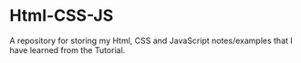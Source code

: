 # Html-CSS-JS
A repository for storing my Html, CSS and JavaScript notes/examples that I have learned from the Tutorial.
